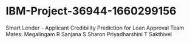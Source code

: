 # IBM-Project-36944-1660299156
Smart Lender - Applicant Credibility Prediction for Loan Approval
Team Mates:
  Megalingam R
  Sanjana S
  Sharon Priyadharshini T
  Sakthivel
